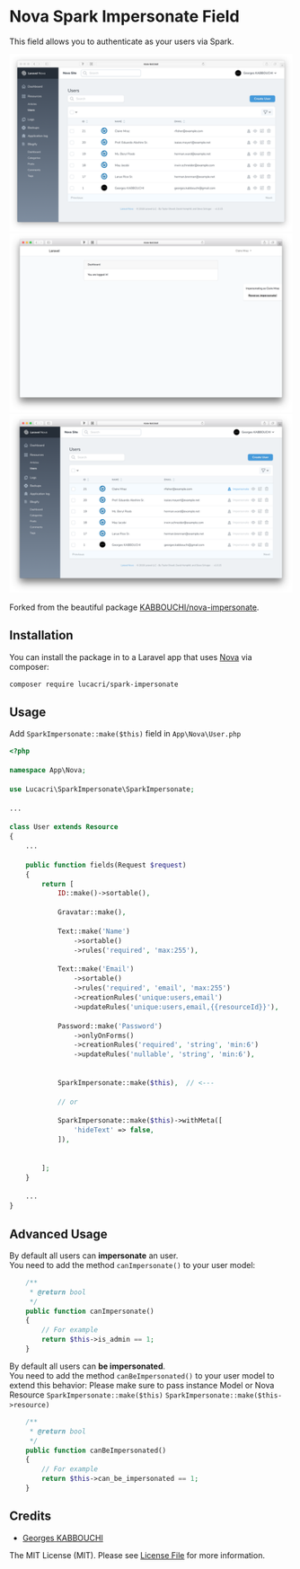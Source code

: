 # Nova Spark Impersonate Field

This field allows you to authenticate as your users via Spark.

![screenshot1](https://raw.githubusercontent.com/lucacri/spark-impersonate/master/docs/screenshot1.png?123)
![screenshot2](https://raw.githubusercontent.com/lucacri/spark-impersonate/master/docs/screenshot2.png?123)
![screenshot3](https://raw.githubusercontent.com/lucacri/spark-impersonate/master/docs/screenshot3.png?123)

Forked from the beautiful package [KABBOUCHI/nova-impersonate](https://github.com/KABBOUCHI/nova-impersonate).

## Installation

You can install the package in to a Laravel app that uses [Nova](https://nova.laravel.com) via composer:

```bash
composer require lucacri/spark-impersonate
```

## Usage

Add `SparkImpersonate::make($this)` field in `App\Nova\User.php`
```php
<?php

namespace App\Nova;

use Lucacri\SparkImpersonate\SparkImpersonate;

...

class User extends Resource
{
	...
	
	public function fields(Request $request)
	{
		return [
			ID::make()->sortable(),

			Gravatar::make(),

			Text::make('Name')
				->sortable()
				->rules('required', 'max:255'),

			Text::make('Email')
				->sortable()
				->rules('required', 'email', 'max:255')
				->creationRules('unique:users,email')
				->updateRules('unique:users,email,{{resourceId}}'),

			Password::make('Password')
				->onlyOnForms()
				->creationRules('required', 'string', 'min:6')
				->updateRules('nullable', 'string', 'min:6'),


			SparkImpersonate::make($this),  // <---
		
			// or
		
			SparkImpersonate::make($this)->withMeta([
			    'hideText' => false,
			]),
		

		];
	}

    ...
}
```

## Advanced Usage

By default all users can **impersonate** an user.  
You need to add the method `canImpersonate()` to your user model:

```php
    /**
     * @return bool
     */
    public function canImpersonate()
    {
        // For example
        return $this->is_admin == 1;
    }
```

By default all users can **be impersonated**.  
You need to add the method `canBeImpersonated()` to your user model to extend this behavior:
Please make sure to pass instance Model or Nova Resource ``SparkImpersonate::make($this)`` ``SparkImpersonate::make($this->resource)``

```php
    /**
     * @return bool
     */
    public function canBeImpersonated()
    {
        // For example
        return $this->can_be_impersonated == 1;
    }
```

## Credits

- [Georges KABBOUCHI](https://github.com/kabbouchi)

The MIT License (MIT). Please see [License File](LICENSE.md) for more information.